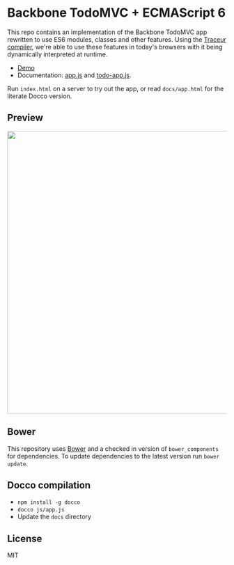 # Backbone TodoMVC + ECMAScript 6

This repo contains an implementation of the Backbone TodoMVC app rewritten to use ES6 modules, classes and other features. Using the [Traceur compiler](https://github.com/google/traceur-compiler), we're able to use these features in today's browsers with it being dynamically interpreted at runtime.

* [Demo](http://addyosmani.github.io/todomvc-backbone-es6/)
* Documentation: [app.js](http://addyosmani.github.io/todomvc-backbone-es6/docs/app.html) and [todo-app.js](http://addyosmani.github.io/todomvc-backbone-es6/docs/todo-app.html).

Run `index.html` on a server to try out the app, or read `docs/app.html` for the literate Docco version.

## Preview

<img style="width:650px" src="http://i.imgur.com/p4vqaEw.png"/>

## Bower

This repository uses [Bower](http://bower.io) and a checked in version of `bower_components` for dependencies. To update dependencies to the latest version run `bower update`.

## Docco compilation

* `npm install -g docco`
* `docco js/app.js`
* Update the `docs` directory


## License

MIT
